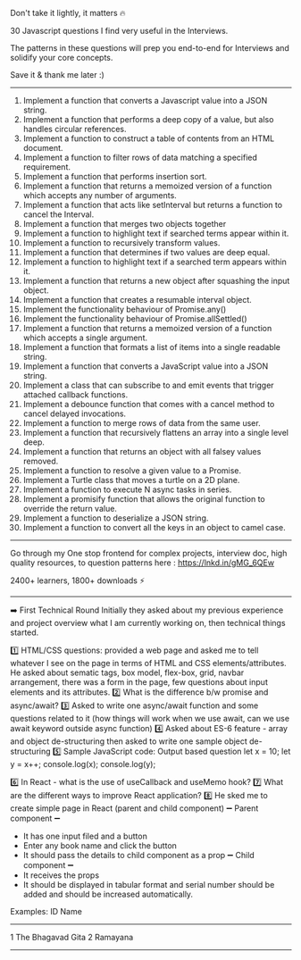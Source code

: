 Don't take it lightly, it matters 🔥

30 Javascript questions I find very useful in the Interviews.

The patterns in these questions will prep you end-to-end for Interviews and solidify your core concepts.

Save it & thank me later :)

---

1. Implement a function that converts a Javascript value into a JSON string.
2. Implement a function that performs a deep copy of a value, but also handles circular references.
3. Implement a function to construct a table of contents from an HTML document.
4. Implement a function to filter rows of data matching a specified requirement.
5. Implement a function that performs insertion sort.
6. Implement a function that returns a memoized version of a function which accepts any number of arguments.
7. Implement a function that acts like setInterval but returns a function to cancel the Interval.
8. Implement a function that merges two objects together
9. Implement a function to highlight text if searched terms appear within it.
10. Implement a function to recursively transform values.
11. Implement a function that determines if two values are deep equal.
12. Implement a function to highlight text if a searched term appears within it.
13. Implement a function that returns a new object after squashing the input object.
14. Implement a function that creates a resumable interval object.
15. Implement the functionality behaviour of Promise.any()
16. Implement the functionality behaviour of Promise.allSettled()
17. Implement a function that returns a memoized version of a function which accepts a single argument.
18. Implement a function that formats a list of items into a single readable string.
19. Implement a function that converts a JavaScript value into a JSON string.
20. Implement a class that can subscribe to and emit events that trigger attached callback functions.
21. Implement a debounce function that comes with a cancel method to cancel delayed invocations.
22. Implement a function to merge rows of data from the same user.
23. Implement a function that recursively flattens an array into a single level deep.
24. Implement a function that returns an object with all falsey values removed.
25. Implement a function to resolve a given value to a Promise.
26. Implement a Turtle class that moves a turtle on a 2D plane.
27. Implement a function to execute N async tasks in series.
28. Implement a promisify function that allows the original function to override the return value.
29. Implement a function to deserialize a JSON string.
30. Implement a function to convert all the keys in an object to camel case.

---

Go through my One stop frontend for complex projects, interview doc, high quality resources, to question patterns here : https://lnkd.in/gMG_6QEw

2400+ learners, 1800+ downloads ⚡️

---

➡️ First Technical Round
Initially they asked about my previous experience and project overview what I am currently working on, then technical things started.

1️⃣ HTML/CSS questions: provided a web page and asked me to tell whatever I see on the page in terms of HTML and CSS elements/attributes.
He asked about sematic tags, box model, flex-box, grid, navbar arrangement, there was a form in the page, few questions about input elements and its attributes.
2️⃣ What is the difference b/w promise and async/await?
3️⃣ Asked to write one async/await function and some questions related to it (how things will work when we use await, can we use await keyword outside async function)
4️⃣ Asked about ES-6 feature - array and object de-structuring then asked to write one sample object de-structuring
5️⃣ Sample JavaScript code: Output based question
let x = 10;
let y = x++;
console.log(x); console.log(y);

6️⃣ In React - what is the use of useCallback and useMemo hook?
7️⃣ What are the different ways to improve React application?
8️⃣ He sked me to create simple page in React (parent and child component)
➖ Parent component ➖

- It has one input filed and a button
- Enter any book name and click the button
- It should pass the details to child component as a prop
  ➖ Child component ➖
- It receives the props
- It should be displayed in tabular format and serial number should be added and should be increased automatically.

Examples:
ID Name

---

1 The Bhagavad Gita
2 Ramayana

---
